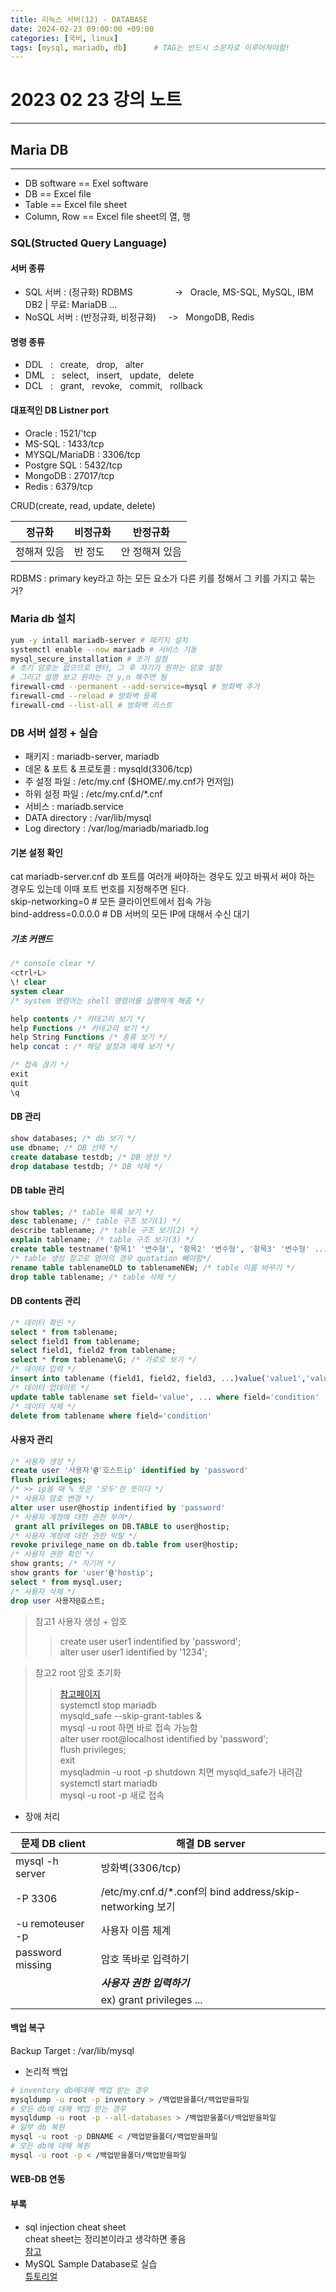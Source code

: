 ```yaml
---
title: 리눅스 서버(12) - DATABASE
date: 2024-02-23 09:00:00 +09:00
categories: [국비, linux]
tags: [mysql, mariadb, db]		# TAG는 반드시 소문자로 이루어져야함!
---
```

# 2023 02 23 강의 노트

----
## Maria DB
---
- DB software == Exel software
- DB == Excel file
- Table == Excel file sheet
- Column, Row == Excel file sheet의 열, 행  

### SQL(Structed Query Language) 
#### 서버 종류
- SQL 서버 : (정규화) RDBMS&nbsp; &nbsp; &nbsp; &nbsp; &nbsp;&nbsp; &nbsp; &nbsp; &nbsp; -> &nbsp;  Oracle, MS-SQL, MySQL, IBM DB2 | 무료:  MariaDB ...
- NoSQL 서버 : (반정규화, 비정규화) &nbsp; &nbsp; -> &nbsp; MongoDB, Redis
#### 명령 종류
- DDL &nbsp; : &nbsp; create, &nbsp; drop, &nbsp; alter
- DML &nbsp; : &nbsp; select, &nbsp; insert, &nbsp; update, &nbsp; delete
- DCL &nbsp; : &nbsp; grant, &nbsp; revoke, &nbsp; commit, &nbsp; rollback
#### 대표적인 DB Listner port
- Oracle : 1521/'tcp
- MS-SQL : 1433/tcp
- MYSQL/MariaDB : 3306/tcp
- Postgre SQL : 5432/tcp
- MongoDB : 27017/tcp
- Redis : 6379/tcp

CRUD(create, read, update, delete)

| 정규화 | 비정규화 | 반정규화 |
|---------|--------|---------|
|정해져 있음 | 반 정도 | 안 정해져 있음 |

RDBMS : primary key라고 하는 모든 요소가 다른 키를 정해서 그 키를 가지고 묶는거?  

### Maria db 설치
``` bash
yum -y intall mariadb-server # 패키지 설치
systemctl enable --now mariadb # 서비스 기동 
mysql_secure_installation # 초기 설정
# 초기 암호는 없으므로 엔터, 그 후 자기가 원하는 암호 설정
# 그리고 설명 보고 원하는 건 y,n 해주면 됨
firewall-cmd --permanent --add-service=mysql # 방화벽 추가
firewall-cmd --reload # 방화벽 등록
firewall-cmd --list-all # 방화벽 리스트
```
### DB 서버 설정 + 실습
- 패키지 : mariadb-server, mariadb
- 데몬 & 포트 & 프로토콜 : mysqld(3306/tcp)
- 주 설정 파일 : /etc/my.cnf ($HOME/.my.cnf가 먼저임)
- 하위 설정 파일 : /etc/my.cnf.d/*.cnf
- 서비스 : mariadb.service
- DATA directory : /var/lib/mysql
- Log directory : /var/log/mariadb/mariadb.log

#### 기본 설정 확인

cat mariadb-server.cnf
db 포트를 여러개 써야하는 경우도 있고 바꿔서 써야 하는 경우도 있는데 이때 포트 번호를 지정해주면 된다.   
skip-networking=0 # 모든 클라이언트에서 접속 가능  
bind-address=0.0.0.0 # DB 서버의 모든 IP에 대해서 수신 대기  

##### *기초 커맨드*
``` sql
/* console clear */
<ctrl+L>
\! clear
system clear
/* system 명령어는 shell 명령어를 실행하게 해줌 */

help contents /* 카테고리 보기 */
help Functions /* 카테고리 보기 */
help String Functions /* 종류 보기 */
help concat : /* 해당 설정과 예제 보기 */

/* 접속 끊기 */
exit
quit
\q

```

#### DB 관리
```sql
show databases; /* db 보기 */
use dbname; /* DB 선택 */
create database testdb; /* DB 생성 */
drop database testdb; /* DB 삭제 */
```

#### DB table 관리
```sql
show tables; /* table 목록 보기 */
desc tablename; /* table 구조 보기(1) */
describe tablename; /* table 구조 보기(2) */
explain tablename; /* table 구조 보기(3) */
create table testname('항목1' '변수형', '항목2' '변수형', '항목3' '변수형' ...); 
/* table 생성 참고로 영어의 경우 quotation 빼야함*/ 
rename table tablenameOLD to tablenameNEW; /* table 이름 바꾸기 */
drop table tablename; /* table 삭제 */
```
#### DB contents 관리
```sql
/* 데이터 확인 */
select * from tablename; 
select field1 from tablename;
select field1, field2 from tablename;
select * from tablename\G; /* 가로로 보기 */
/* 데이터 입력 */
insert into tablename (field1, field2, field3, ...)value('value1','value2','value3'...) 
/* 데이터 업데이트 */
update table tablename set field='value', ... where field='condition' 
/* 데이터 삭제 */
delete from tablename where field='condition'
```


#### 사용자 관리
```sql
/* 사용자 생성 */
create user '사용자'@'호스트ip' identified by 'password'
flush privileges;
/* >> ip쓸 때 % 뜻은 '모두'란 뜻이다 */
/* 사용자 암호 변경 */
alter user user@hostip indentified by 'password'
/* 사용자 계정에 대한 권한 부여*/
 grant all privileges on DB.TABLE to user@hostip;
/* 사용자 계정에 대한 권한 박탈 */
revoke privilege_name on db.table from user@hostip;
/* 사용자 권한 확인 */
show grants; /* 자기꺼 */
show grants for 'user'@'hostip';
select * from mysql.user;
/* 사용자 삭제 */
drop user 사용자@호스트;
```
> 참고1 사용자 생성 + 암호
>> create user user1 indentified by 'password';  
>> alter user user1 identified by '1234';  

> 참고2 root 암호 초기화
>> [참고페이지](https://yooloo.tistory.com/126)  
>> systemctl stop mariadb  
>> mysqld_safe --skip-grant-tables &   
>> mysql -u root 하면 바로 접속 가능함  
>> alter user root@localhost identified by 'password';  
>> flush privileges;  
>> exit  
>> mysqladmin -u root -p shutdown 치면 mysqld_safe가 내려감  
>> systemctl start mariadb  
>> mysql -u root -p 새로 접속  

- 장애 처리    

|문제 DB client|해결 DB server|
|--|--|
|mysql -h server|방화벽(3306/tcp)|
|-P 3306|/etc/my.cnf.d/*.conf의 bind address/skip-networking 보기|
|-u remoteuser -p |사용자 이름 체계|
|password missing | 암호 똑바로 입력하기|
||***사용자 권한 입력하기***  |
||ex) grant privileges ...|

#### 백업 복구
Backup Target : /var/lib/mysql
- 논리적 백업
```bash
# inventory db에대해 백업 받는 경우
mysqldump -u root -p inventory > /백업받을폴더/백업받을파일
# 모든 db에 대해 백업 받는 경우
mysqldump -u root -p --all-databases > /백업받을폴더/백업받을파일
# 일부 db 복원
mysql -u root -p DBNAME < /백업받을폴더/백업받을파일
# 모든 db에 대해 복원
mysql -u root -p < /백업받을폴더/백업받을파일
```


#### WEB-DB 연동


#### **부록** 
- sql injection cheat sheet  
cheat sheet는 정리본이라고 생각하면 좋음  
[참고](https://github.com/payloadbox/sql-injection-payload-list)
- MySQL Sample Database로 실습  
[튜토리얼](https://www.mysqltutorial.org/getting-started-with-mysql/mysql-sample-database/)
